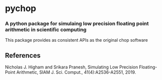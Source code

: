 # pychop

### A python package for simulaing low precision floating point arithmetic in scientific computing

This package provides as consistent APIs as the original chop software  

## References

Nicholas J. Higham and Srikara Pranesh, Simulating Low Precision Floating-Point Arithmetic, SIAM J. Sci. Comput., 41(4):A2536-A2551, 2019.
